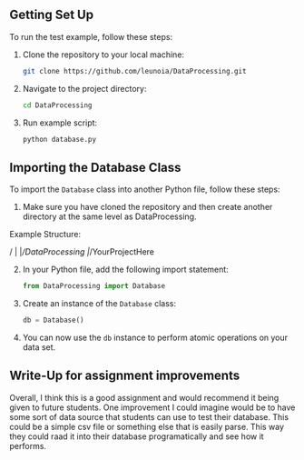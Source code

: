 ## Getting Set Up

To run the test example, follow these steps:

1. Clone the repository to your local machine:
    ```bash
    git clone https://github.com/leunoia/DataProcessing.git
    ```

2. Navigate to the project directory:
    ```bash
    cd DataProcessing
    ```
3. Run example script:
    ```bash
    python database.py
    ```

## Importing the Database Class

To import the `Database` class into another Python file, follow these steps:

1. Make sure you have cloned the repository and then create another directory at the same level as DataProcessing.

Example Structure:

/
|
|_/DataProcessing
|_/YourProjectHere


2. In your Python file, add the following import statement:
    ```python
    from DataProcessing import Database
    ```

3. Create an instance of the `Database` class:
    ```python
    db = Database()
    ```

4. You can now use the `db` instance to perform atomic operations on your data set.


## Write-Up for assignment improvements

Overall, I think this is a good assignment and would recommend it being given to future students. One improvement I could imagine would be to have some sort of data source that students can use to test their database. This could be a simple csv file or something else that is easily parse. This way they could raad it into their database programatically and see how it performs.

